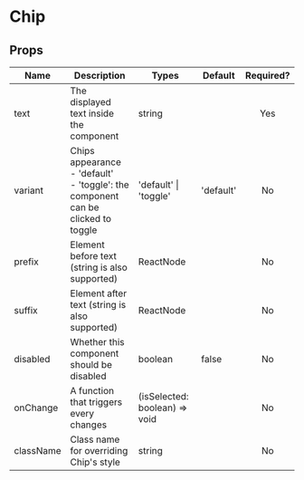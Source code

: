 # Chip

## Props

| Name      | Description                                                                         | Types                         | Default   | Required? |
|-----------|-------------------------------------------------------------------------------------|-------------------------------|-----------|:---------:|
| text      | The displayed text inside the component                                             | string                        |           |    Yes    |
| variant   | Chips appearance<br>- 'default'<br>- 'toggle': the component can be clicked to toggle | 'default' \| 'toggle'         | 'default' |     No    |
| prefix    | Element before text (string is also supported)                                      | ReactNode                     |           |     No    |
| suffix    | Element after text (string is also supported)                                       | ReactNode                     |           |     No    |
| disabled  | Whether this component should be disabled                                           | boolean                       | false     |     No    |
| onChange  | A function that triggers every changes                                              | (isSelected: boolean) => void |           |    No    |
| className | Class name for overriding Chip's style                                              | string                        |           |     No    |